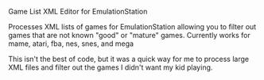 Game List XML Editor for EmulationStation

Processes XML lists of games for EmulationStation allowing you to filter out games that are not known "good" or "mature" games.
Currently works for mame, atari, fba, nes, snes, and mega

This isn't the best of code, but it was a quick way for me to process large XML files and filter out the games I didn't want my kid playing.
